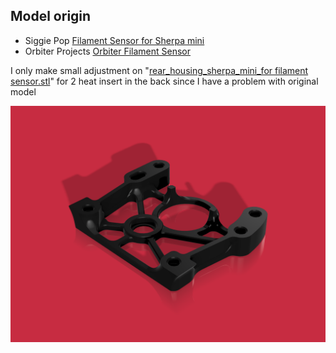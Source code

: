 ## Model origin
* Siggie Pop [Filament Sensor for Sherpa mini](https://www.printables.com/model/380317-filament-sensor-for-sherpa-mini)
* Orbiter Projects [Orbiter Filament Sensor](https://www.orbiterprojects.com/orbiter-filament-sensor/)

I only make small adjustment on "[rear_housing_sherpa_mini_for filament sensor.stl](https://www.printables.com/model/380317-filament-sensor-for-sherpa-mini/files#preview)" for 2 heat insert in the back since I have a problem with original model


![housing sherpa mini fix](Images/housing_sherpa_mini_fix.png)
